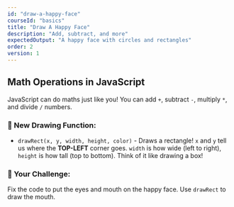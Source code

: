 ```yaml
---
id: "draw-a-happy-face"
courseId: "basics"
title: "Draw A Happy Face"
description: "Add, subtract, and more"
expectedOutput: "A happy face with circles and rectangles"
order: 2
version: 1
---
```


## Math Operations in JavaScript

JavaScript can do maths just like you! You can add `+`, subtract `-`, multiply `*`, and divide `/` numbers.

### 🎨 New Drawing Function:

- `drawRect(x, y, width, height, color)` - Draws a rectangle! `x` and `y` tell us where the **TOP-LEFT** corner goes. `width` is how wide (left to right), `height` is how tall (top to bottom). Think of it like drawing a box!

### 🌟 Your Challenge:

Fix the code to put the eyes and mouth on the happy face. Use `drawRect` to draw the mouth.
